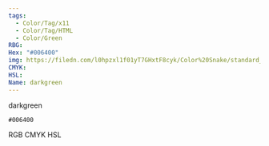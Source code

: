 ```yaml
---
tags:
  - Color/Tag/x11
  - Color/Tag/HTML
  - Color/Green
RBG: 
Hex: "#006400"
img: https://filedn.com/l0hpzxl1f01yT7GHxtF8cyk/Color%20Snake/standard_csv_to_svg//#006400.svg
CMYK: 
HSL: 
Name: darkgreen
---
```

darkgreen
```palette
#006400
```
RGB
CMYK
HSL
